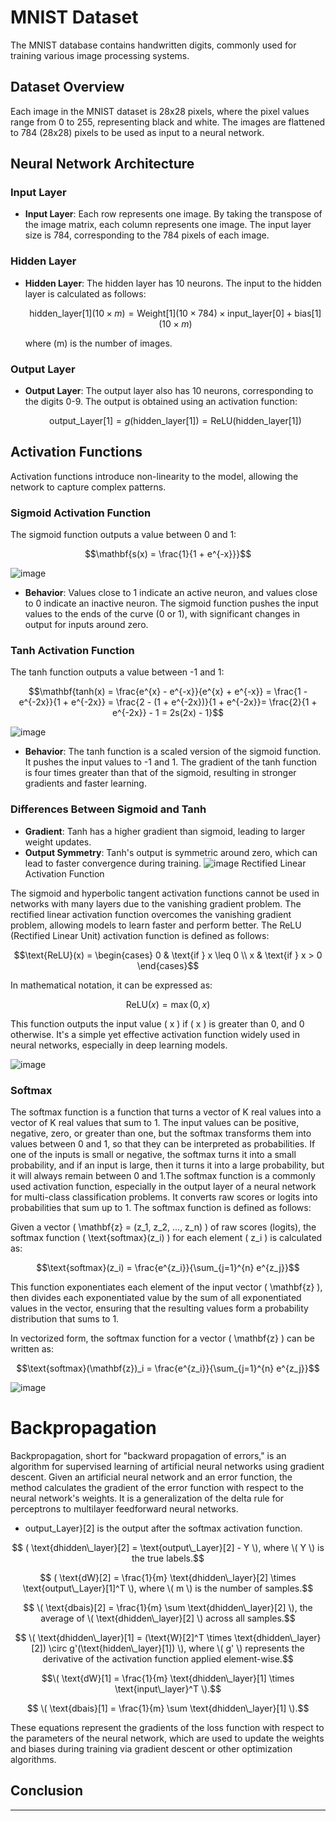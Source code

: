 # MNIST Dataset

The MNIST database contains handwritten digits, commonly used for training various image processing systems.

## Dataset Overview

Each image in the MNIST dataset is 28x28 pixels, where the pixel values range from 0 to 255, representing black and white. The images are flattened to 784 (28x28) pixels to be used as input to a neural network.

## Neural Network Architecture

### Input Layer

- **Input Layer**: Each row represents one image. By taking the transpose of the image matrix, each column represents one image. The input layer size is 784, corresponding to the 784 pixels of each image.

### Hidden Layer

- **Hidden Layer**: The hidden layer has 10 neurons. The input to the hidden layer is calculated as follows:
  
  ```math
  \text{hidden\_layer}[1](10 \times m) = \text{Weight}[1](10 \times 784) \times \text{input\_layer}[0] + \text{bias}[1](10 \times m)
  ```
  where \(m\) is the number of images.

### Output Layer

- **Output Layer**: The output layer also has 10 neurons, corresponding to the digits 0-9. The output is obtained using an activation function:
  ```math
  \text{output\_Layer}[1] = g(\text{hidden\_layer}[1]) = \text{ReLU}(\text{hidden\_layer}[1])
  ```

## Activation Functions

Activation functions introduce non-linearity to the model, allowing the network to capture complex patterns.

### Sigmoid Activation Function

The sigmoid function outputs a value between 0 and 1:
```math
\mathbf{s(x) = \frac{1}{1 + e^{-x}}}
```
![image](https://github.com/Zyadsowilam/ScratchNeuralNetwork/assets/96208685/e14b6b86-f3f5-4208-9fd6-df59896f32eb)
- **Behavior**: Values close to 1 indicate an active neuron, and values close to 0 indicate an inactive neuron. The sigmoid function pushes the input values to the ends of the curve (0 or 1), with significant changes in output for inputs around zero.

### Tanh Activation Function

The tanh function outputs a value between -1 and 1:
```math
\mathbf{tanh(x) = \frac{e^{x} - e^{-x}}{e^{x} + e^{-x}} = \frac{1 - e^{-2x}}{1 + e^{-2x}} = \frac{2 - (1 + e^{-2x})}{1 + e^{-2x}}= \frac{2}{1 + e^{-2x}} - 1 = 2s(2x) - 1}
```
![image](https://github.com/Zyadsowilam/ScratchNeuralNetwork/assets/96208685/81853179-0203-4259-9f9a-c4b78ff17700)

- **Behavior**: The tanh function is a scaled version of the sigmoid function. It pushes the input values to -1 and 1. The gradient of the tanh function is four times greater than that of the sigmoid, resulting in stronger gradients and faster learning.

### Differences Between Sigmoid and Tanh

- **Gradient**: Tanh has a higher gradient than sigmoid, leading to larger weight updates.
- **Output Symmetry**: Tanh's output is symmetric around zero, which can lead to faster convergence during training.
![image](https://github.com/Zyadsowilam/ScratchNeuralNetwork/assets/96208685/ca306eeb-e854-425c-8d73-33ab66518bac)
Rectified Linear Activation Function

The sigmoid and hyperbolic tangent activation functions cannot be used in networks with many layers due to the vanishing gradient problem.
The rectified linear activation function overcomes the vanishing gradient problem, allowing models to learn faster and perform better.
The ReLU (Rectified Linear Unit) activation function is defined as follows:

```math
\text{ReLU}(x) = \begin{cases} 
0 & \text{if } x \leq 0 \\
x & \text{if } x > 0 
\end{cases}
```

In mathematical notation, it can be expressed as:

```math
\text{ReLU}(x) = \max(0, x)
```

This function outputs the input value \( x \) if \( x \) is greater than 0, and 0 otherwise. It's a simple yet effective activation function widely used in neural networks, especially in deep learning models.

![image](https://github.com/Zyadsowilam/ScratchNeuralNetwork/assets/96208685/431e8d4a-36e3-43ea-b289-843a1868981c)

### Softmax
The softmax function is a function that turns a vector of K real values into a vector of K real values that sum to 1. The input values can be positive, negative, zero, or greater than one, but the softmax transforms them into values between 0 and 1, so that they can be interpreted as probabilities. If one of the inputs is small or negative, the softmax turns it into a small probability, and if an input is large, then it turns it into a large probability, but it will always remain between 0 and 1.The softmax function is a commonly used activation function, especially in the output layer of a neural network for multi-class classification problems. It converts raw scores or logits into probabilities that sum up to 1. The softmax function is defined as follows:

Given a vector \( \mathbf{z} = (z_1, z_2, ..., z_n) \) of raw scores (logits), the softmax function \( \text{softmax}(z_i) \) for each element \( z_i \) is calculated as:

```math
\text{softmax}(z_i) = \frac{e^{z_i}}{\sum_{j=1}^{n} e^{z_j}}
```

This function exponentiates each element of the input vector \( \mathbf{z} \), then divides each exponentiated value by the sum of all exponentiated values in the vector, ensuring that the resulting values form a probability distribution that sums to 1. 

In vectorized form, the softmax function for a vector \( \mathbf{z} \) can be written as:

```math
\text{softmax}(\mathbf{z})_i = \frac{e^{z_i}}{\sum_{j=1}^{n} e^{z_j}}
```

![image](https://github.com/Zyadsowilam/ScratchNeuralNetwork/assets/96208685/f644c663-98d1-4f93-b0a0-4e76ebad9668)

# Backpropagation


Backpropagation, short for "backward propagation of errors," is an algorithm for supervised learning of artificial neural networks using gradient descent. Given an artificial neural network and an error function, the method calculates the gradient of the error function with respect to the neural network's weights. It is a generalization of the delta rule for perceptrons to multilayer feedforward neural networks.


- output\_Layer}[2]  is the output after the softmax activation function.
```math
 ( \text{dhidden\_layer}[2] = \text{output\_Layer}[2] - Y \), where \( Y \) is the true labels.
```
```math
 ( \text{dW}[2] = \frac{1}{m} \text{dhidden\_layer}[2] \times \text{output\_Layer}[1]^T \), where \( m \) is the number of samples.
```
```math
 \( \text{dbais}[2] = \frac{1}{m} \sum \text{dhidden\_layer}[2] \), the average of \( \text{dhidden\_layer}[2] \) across all samples.
```
```math
 \( \text{dhidden\_layer}[1] = (\text{W}[2]^T \times \text{dhidden\_layer}[2]) \circ g'(\text{hidden\_layer}[1]) \), where \( g' \) represents the derivative of the activation function applied element-wise.
```
```math
\( \text{dW}[1] = \frac{1}{m} \text{dhidden\_layer}[1] \times \text{input\_layer}^T \).
```
```math
 \( \text{dbais}[1] = \frac{1}{m} \sum \text{dhidden\_layer}[1] \).
```
These equations represent the gradients of the loss function with respect to the parameters of the neural network, which are used to update the weights and biases during training via gradient descent or other optimization algorithms.

## Conclusion


---


